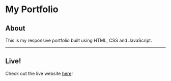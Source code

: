 # My Portfolio
## About
This is my responsive portfolio built using HTML, CSS and JavaScript.
________
## Live!
Check out the live website [here](https://selvan-s.github.io/my-portfolio/)!

